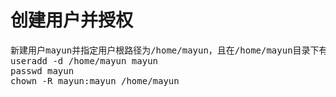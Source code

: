 # 创建用户并授权
<pre>
新建用户mayun并指定用户根路径为/home/mayun，且在/home/mayun目录下有读写权限
useradd -d /home/mayun mayun
passwd mayun
chown -R mayun:mayun /home/mayun
</pre>
